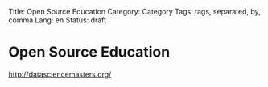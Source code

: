 Title: Open Source Education
Category: Category
Tags: tags, separated, by, comma
Lang: en
Status: draft

# Open Source Education

http://datasciencemasters.org/
